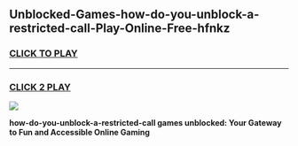 
## Unblocked-Games-how-do-you-unblock-a-restricted-call-Play-Online-Free-hfnkz
<h3>
<a href="https://premium76.site?title=how-do-you-unblock-a-restricted-call&ref=26A">CLICK TO PLAY</a></h3>
<hr>

<h3>
<a href="https://premium76.site?title=how-do-you-unblock-a-restricted-call&ref=26A">CLICK 2 PLAY</a>
  
</h3>

<a href="https://premium76.site?title=how-do-you-unblock-a-restricted-call&ref=26A"><img src="https://clearcache.store/games.png"></a>


**how-do-you-unblock-a-restricted-call games unblocked: Your Gateway to Fun and Accessible Online Gaming**
